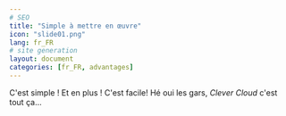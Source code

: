```yaml
---
# SEO
title: "Simple à mettre en œuvre"
icon: "slide01.png"
lang: fr_FR
# site generation
layout: document
categories: [fr_FR, advantages]
---
```


C'est simple ! Et en plus ! C'est facile! Hé oui les gars, *Clever 
Cloud* c'est tout ça...
